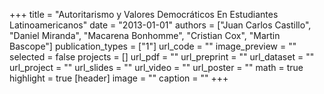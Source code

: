 +++
title = "Autoritarismo y Valores Democráticos En Estudiantes Latinoamericanos"
date = "2013-01-01"
authors = ["Juan Carlos Castillo", "Daniel Miranda", "Macarena Bonhomme", "Cristian Cox", "Martin Bascope"]
publication_types = ["1"]
url_code = ""
image_preview = ""
selected = false
projects = []
url_pdf = ""
url_preprint = ""
url_dataset = ""
url_project = ""
url_slides = ""
url_video = ""
url_poster = ""
math = true
highlight = true
[header]
image = ""
caption = ""
+++
